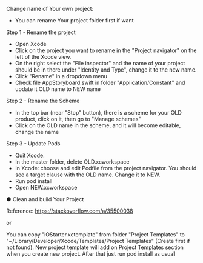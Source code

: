 Change name of Your own project:

* You can rename Your project folder first if want

Step 1 - Rename the project
- Open Xcode
- Click on the project you want to rename in the "Project navigator" on the left of the Xcode view.
- On the right select the "File inspector" and the name of your project should be in there under "Identity and Type", change it to the new name.
- Click "Rename" in a dropdown menu
- Check file AppStoryboard.swift in folder "Application/Constant" and update it OLD name to NEW name

Step 2 - Rename the Scheme
- In the top bar (near "Stop" button), there is a scheme for your OLD product, click on it, then go to "Manage schemes"
- Click on the OLD name in the scheme, and it will become editable, change the name

Step 3 - Update Pods
- Quit Xcode.
- In the master folder, delete OLD.xcworkspace
- In Xcode: choose and edit Podfile from the project navigator. You should see a target clause with the OLD name. Change it to NEW.
- Run pod install
- Open NEW.xcworkspace

● Clean and build Your Project

Reference: 
https://stackoverflow.com/a/35500038

or

You can copy "iOStarter.xctemplate" from folder "Project Templates" to "~/Library/Developer/Xcode/Templates/Project Templates" (Create first if not found).
New project template will add on Project Templates section when you create new project.
After that just run pod install as usual

